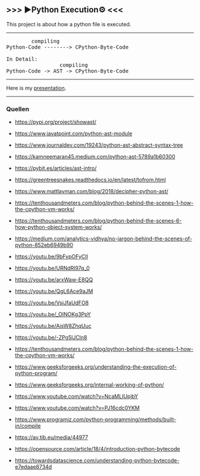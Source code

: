 ## >>> ▶️Python Execution⚙️ <<<
This project is about how a python file is executed. 

---
<pre>
	    compiling
Python-Code --------> CPython-Byte-Code

In Detail:
                 compiling
Python-Code -> AST -> CPython-Byte-Code
</pre>
---

Here is my [presentation](https://prezi.com/view/auF8RoiBnLPW4IlwHwg0/).

---
### Quellen

- https://pypi.org/project/showast/

- https://www.javatpoint.com/python-ast-module

- https://www.journaldev.com/19243/python-ast-abstract-syntax-tree

- https://kamneemaran45.medium.com/python-ast-5789a1b60300

- https://pybit.es/articles/ast-intro/

- https://greentreesnakes.readthedocs.io/en/latest/tofrom.html

- https://www.mattlayman.com/blog/2018/decipher-python-ast/

- https://tenthousandmeters.com/blog/python-behind-the-scenes-1-how-the-cpython-vm-works/

- https://tenthousandmeters.com/blog/python-behind-the-scenes-6-how-python-object-system-works/

- https://medium.com/analytics-vidhya/no-jargon-behind-the-scenes-of-python-852eb6949b90

- https://youtu.be/9bFvpOFyClI

- https://youtu.be/URNdRl97q_0

- https://youtu.be/arxWaw-E8QQ

- https://youtu.be/QgL6Ace9aJM

- https://youtu.be/VsjJfaUdFO8

- https://youtu.be/_OlNOKg3PpY

- https://youtu.be/AisW8ZhqUuc

- https://youtu.be/-ZPg5lJCln8

- https://tenthousandmeters.com/blog/python-behind-the-scenes-1-how-the-cpython-vm-works/

- https://www.geeksforgeeks.org/understanding-the-execution-of-python-program/

- https://www.geeksforgeeks.org/internal-working-of-python/

- https://www.youtube.com/watch?v=NcaMLIUpjbY

- https://www.youtube.com/watch?v=PJ16cdc0YKM

- https://www.programiz.com/python-programming/methods/built-in/compile

- https://av.tib.eu/media/44977

- https://opensource.com/article/18/4/introduction-python-bytecode

- https://towardsdatascience.com/understanding-python-bytecode-e7edaae8734d

